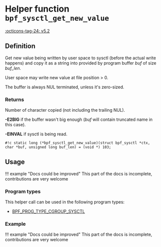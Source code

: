 # Helper function `bpf_sysctl_get_new_value`

<!-- [FEATURE_TAG](bpf_sysctl_get_new_value) -->
[:octicons-tag-24: v5.2](https://github.com/torvalds/linux/commit/4e63acdff864654cee0ac5aaeda3913798ee78f6)
<!-- [/FEATURE_TAG] -->

## Definition

<!-- [HELPER_FUNC_DEF] -->
Get new value being written by user space to sysctl (before the actual write happens) and copy it as a string into provided by program buffer _buf_ of size _buf_len_.

User space may write new value at file position > 0.

The buffer is always NUL terminated, unless it's zero-sized.

### Returns

Number of character copied (not including the trailing NUL).

**-E2BIG** if the buffer wasn't big enough (_buf_ will contain truncated name in this case).

**-EINVAL** if sysctl is being read.

`#!c static long (*bpf_sysctl_get_new_value)(struct bpf_sysctl *ctx, char *buf, unsigned long buf_len) = (void *) 103;`
<!-- [/HELPER_FUNC_DEF] -->

## Usage

!!! example "Docs could be improved"
    This part of the docs is incomplete, contributions are very welcome

### Program types

This helper call can be used in the following program types:

<!-- DO NOT EDIT MANUALLY -->
<!-- [HELPER_FUNC_PROG_REF] -->
 * [BPF_PROG_TYPE_CGROUP_SYSCTL](../program-type/BPF_PROG_TYPE_CGROUP_SYSCTL.md)
<!-- [/HELPER_FUNC_PROG_REF] -->

### Example

!!! example "Docs could be improved"
    This part of the docs is incomplete, contributions are very welcome
